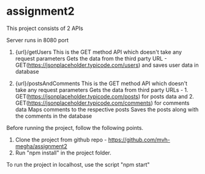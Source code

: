 # assignment2

This project consists of 2 APIs

Server runs in 8080 port

1. {url}/getUsers
    This is the GET method API which doesn't take any request parameters
    Gets the data from the third party URL - GET(https://jsonplaceholder.typicode.com/users) and saves user data in database

2. {url}/postsAndComments
    This is the GET method API which doesn't take any request parameters
    Gets the data from third party URLs - 1. GET(https://jsonplaceholder.typicode.com/posts) for posts data and 2. GET(https://jsonplaceholder.typicode.com/comments) for comments data
    Maps comments to the respective posts
    Saves the posts along with the comments in the database

Before running the project, follow the following points.

1. Clone the project from github repo - https://github.com/mvh-megha/assignment2
2. Run "npm install" in the project folder.

To run the project in localhost, use the script "npm start"

